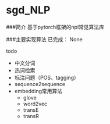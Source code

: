 # sgd_NLP

###简介
    基于pytorch框架的npl常见算法库

###主要实现算法
已完成：
None

todo
- 中文分词
- 热词检索
- 标注问题（POS、tagging）
- sequence2sequence
- embedding常用算法
  - glove
  - word2vec
  - transE
  - transR
